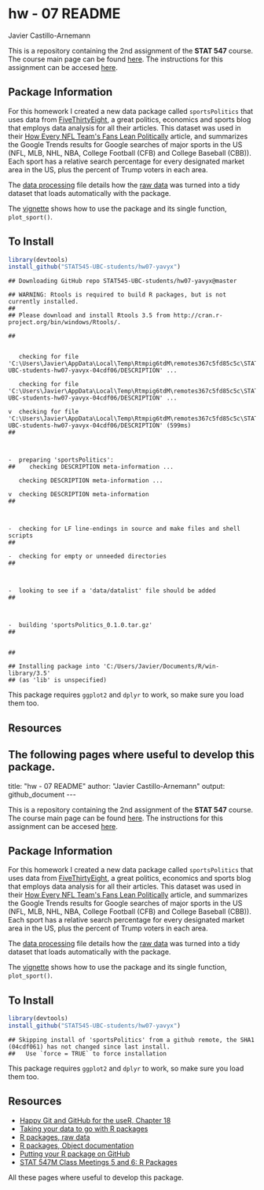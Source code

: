 hw - 07 README
================
Javier Castillo-Arnemann

This is a repository containing the 2nd assignment of the **STAT 547** course. The course main page can be found [here](http://stat545.com/Classroom). The instructions for this assignment can be accesed [here](http://stat545.com/Classroom/assignments/hw07/hw07.html).

Package Information
-------------------

For this homework I created a new data package called `sportsPolitics` that uses data from [FiveThirtyEight](https://fivethirtyeight.com/), a great politics, economics and sports blog that employs data analysis for all their articles. This dataset was used in their [How Every NFL Team's Fans Lean Politically](https://fivethirtyeight.com/features/how-every-nfl-teams-fans-lean-politically/) article, and summarizes the Google Trends results for Google searches of major sports in the US (NFL, MLB, NHL, NBA, College Football (CFB) and College Baseball (CBB)). Each sport has a relative search percentage for every designated market area in the US, plus the percent of Trump voters in each area.

The [data processing](https://github.com/STAT545-UBC-students/hw07-yavyx/blob/master/data-raw/data_processing.md) file details how the [raw data](https://github.com/STAT545-UBC-students/hw07-yavyx/blob/master/data-raw/NFL_fandom_data-google_trends.csv) was turned into a tidy dataset that loads automatically with the package.

The [vignette](https://github.com/STAT545-UBC-students/hw07-yavyx/blob/master/vignettes/using_sportspolitics.Rmd) shows how to use the package and its single function, `plot_sport()`.

To Install
----------

``` r
library(devtools)
install_github("STAT545-UBC-students/hw07-yavyx")
```

    ## Downloading GitHub repo STAT545-UBC-students/hw07-yavyx@master

    ## WARNING: Rtools is required to build R packages, but is not currently installed.
    ## 
    ## Please download and install Rtools 3.5 from http://cran.r-project.org/bin/windows/Rtools/.

    ##   
      
      
       checking for file 'C:\Users\Javier\AppData\Local\Temp\Rtmpig6tdM\remotes367c5fd85c5c\STAT545-UBC-students-hw07-yavyx-04cdf06/DESCRIPTION' ...
      
       checking for file 'C:\Users\Javier\AppData\Local\Temp\Rtmpig6tdM\remotes367c5fd85c5c\STAT545-UBC-students-hw07-yavyx-04cdf06/DESCRIPTION' ... 
      
    v  checking for file 'C:\Users\Javier\AppData\Local\Temp\Rtmpig6tdM\remotes367c5fd85c5c\STAT545-UBC-students-hw07-yavyx-04cdf06/DESCRIPTION' (599ms)
    ## 
      
      
      
    -  preparing 'sportsPolitics':
    ##    checking DESCRIPTION meta-information ...
      
       checking DESCRIPTION meta-information ... 
      
    v  checking DESCRIPTION meta-information
    ## 
      
      
      
    -  checking for LF line-endings in source and make files and shell scripts
    ## 
      
    -  checking for empty or unneeded directories
    ## 
      
      
      
    -  looking to see if a 'data/datalist' file should be added
    ## 
      
      
      
    -  building 'sportsPolitics_0.1.0.tar.gz'
    ## 
      
       
    ## 

    ## Installing package into 'C:/Users/Javier/Documents/R/win-library/3.5'
    ## (as 'lib' is unspecified)

This package requires `ggplot2` and `dplyr` to work, so make sure you load them too.

Resources
---------

The following pages where useful to develop this package.
---------------------------------------------------------

title: "hw - 07 README" author: "Javier Castillo-Arnemann" output: github\_document ---

This is a repository containing the 2nd assignment of the **STAT 547** course. The course main page can be found [here](http://stat545.com/Classroom). The instructions for this assignment can be accesed [here](http://stat545.com/Classroom/assignments/hw07/hw07.html).

Package Information
-------------------

For this homework I created a new data package called `sportsPolitics` that uses data from [FiveThirtyEight](https://fivethirtyeight.com/), a great politics, economics and sports blog that employs data analysis for all their articles. This dataset was used in their [How Every NFL Team's Fans Lean Politically](https://fivethirtyeight.com/features/how-every-nfl-teams-fans-lean-politically/) article, and summarizes the Google Trends results for Google searches of major sports in the US (NFL, MLB, NHL, NBA, College Football (CFB) and College Baseball (CBB)). Each sport has a relative search percentage for every designated market area in the US, plus the percent of Trump voters in each area.

The [data processing](https://github.com/STAT545-UBC-students/hw07-yavyx/blob/master/data-raw/data_processing.md) file details how the [raw data](https://github.com/STAT545-UBC-students/hw07-yavyx/blob/master/data-raw/NFL_fandom_data-google_trends.csv) was turned into a tidy dataset that loads automatically with the package.

The [vignette](https://github.com/STAT545-UBC-students/hw07-yavyx/blob/master/vignettes/using_sportspolitics.Rmd) shows how to use the package and its single function, `plot_sport()`.

To Install
----------

``` r
library(devtools)
install_github("STAT545-UBC-students/hw07-yavyx")
```

    ## Skipping install of 'sportsPolitics' from a github remote, the SHA1 (04cdf061) has not changed since last install.
    ##   Use `force = TRUE` to force installation

This package requires `ggplot2` and `dplyr` to work, so make sure you load them too.

Resources
---------

-   [Happy Git and GitHub for the useR, Chapter 18](http://happygitwithr.com/existing-github-last.html#connect-to-github)
-   [Taking your data to go with R packages](http://www.davekleinschmidt.com/r-packages/)
-   [R packages, raw data](http://r-pkgs.had.co.nz/data.html#data-extdata)
-   [R packages, Object documentation](http://r-pkgs.had.co.nz/man.html)
-   [Putting your R package on GitHub](http://kbroman.org/pkg_primer/pages/github.html)
-   [STAT 547M Class Meetings 5 and 6: R Packages](http://stat545.com/Classroom/notes/cm105.nb.html#7_documentation_and_testing)

All these pages where useful to develop this package.
